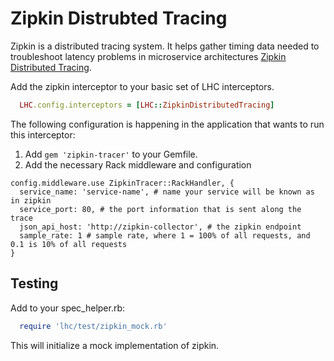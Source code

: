 # Zipkin Distrubted Tracing

Zipkin is a distributed tracing system. It helps gather timing data needed to troubleshoot latency problems in microservice architectures [Zipkin Distributed Tracing](https://zipkin.io/).

Add the zipkin interceptor to your basic set of LHC interceptors.

```ruby
  LHC.config.interceptors = [LHC::ZipkinDistributedTracing]
```

The following configuration is happening in the application that wants to run this interceptor:

1. Add `gem 'zipkin-tracer'` to your Gemfile.
2. Add the necessary Rack middleware and configuration

```
config.middleware.use ZipkinTracer::RackHandler, {
  service_name: 'service-name', # name your service will be known as in zipkin
  service_port: 80, # the port information that is sent along the trace
  json_api_host: 'http://zipkin-collector', # the zipkin endpoint
  sample_rate: 1 # sample rate, where 1 = 100% of all requests, and 0.1 is 10% of all requests
}
```

## Testing

Add to your spec_helper.rb:

```ruby
  require 'lhc/test/zipkin_mock.rb'
```

This will initialize a mock implementation of zipkin.
